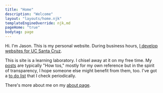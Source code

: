 ```yaml
---
title: "Home"
description: "Welcome"
layout: "layouts/home.njk"
templateEngineOverride: njk,md
pageHome: "true"
bodytag: page
---
```

Hi. I'm Jason. This is my personal website. During business hours, [I develop websites for UC Santa Cruz](https://campusdirectory.ucsc.edu/cd_detail?uid=jchafin).

This is site is a learning laboratory. I chisel away at it on my free time. My [posts](/posts/) are typically "How tos," mostly for my own reference but in the spirit of transparency, I hope someone else might benefit from them, too. I've got a [to do list](https://github.com/Herm71/jc-eleventy/issues) that I check periodically.

There's more about me on my [about page](/about/).
